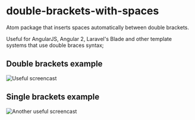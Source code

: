 # double-brackets-with-spaces

Atom package that inserts spaces automatically between double brackets.

Useful for AngularJS, Angular 2, Laravel's Blade  and other template systems that use double braces syntax;

## Double brackets example
![Useful screencast](https://cloud.githubusercontent.com/assets/2544673/17936188/e19d64aa-6a15-11e6-926a-df11eaab0895.gif)

## Single brackets example
![Another useful screencast](https://cloud.githubusercontent.com/assets/2544673/17936188/e19d64aa-6a15-11e6-926a-df11eaab0895.gif)
